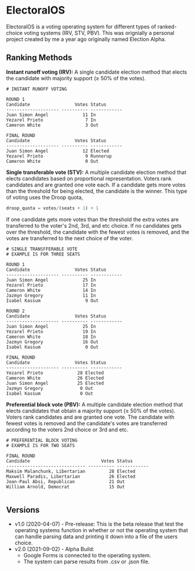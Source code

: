 # ElectoralOS 

ElectoralOS is a voting operating system for different types of ranked-choice voting systems (IRV, STV, PBV). This was orignially a personal project created by me a year ago originally named Election Alpha.

## Ranking Methods
**Instant runoff voting (IRV):** A single candidate election method that elects the candidate with majority support (≥ 50% of the votes).

```os
# INSTANT RUNOFF VOTING

ROUND 1
Candidate                 Votes Status 
-------------------- ---------- ------------
Juan Simon Angel             11 In 
Yezarel Prieto                7 In
Cameron White                 3 Out

FINAL ROUND
Candidate                 Votes Status 
-------------------- ---------- ------------
Juan Simon Angel             12 Elected 
Yezarel Prieto                9 Runnerup
Cameron White                 0 Out

```

**Single transferable vote (STV):** A multiple candidate election method that elects candidates based on proportional representation.
Voters rank candidates and are granted one vote each. If a candidate gets more votes than the threshold for being elected, the candidate is the winner. This type of voting uses the Droop quota,

```python
droop_quota = votes/(seats + 1) + 1
```

If one candidate gets more votes than the threshold the extra votes are transferred to the voter's 2nd, 3rd, and etc choice. If no candidates gets over the threshold, the candidate with the fewest votes is removed, and the votes are transferred to the next choice of the voter.

```os
# SINGLE TRANSFFERABLE VOTE
# EXAMPLE IS FOR THREE SEATS

ROUND 1
Candidate                 Votes Status 
-------------------- ---------- ------------
Juan Simon Angel             25 In 
Yezarel Prieto               17 In
Cameron White                14 In
Jazmyn Gregory               11 In 
Isabel Kassum                 9 Out

ROUND 2
Candidate                 Votes Status 
-------------------- ---------- ------------
Juan Simon Angel             25 In 
Yezarel Prieto               19 In
Cameron White                18 In
Jazmyn Gregory               16 Out 
Isabel Kassum                 0 Out

FINAL ROUND
Candidate                 Votes Status 
-------------------- ---------- ------------
Yezarel Prieto             28 Elected 
Cameron White              26 Elected
Juan Simon Angel           25 Elected
Jazmyn Gregory              0 Out
Isabel Kassum               0 Out

```
**Preferential block vote (PBV):** A multiple candidate election method that elects candidates that obtain a majority support (≥ 50% of the votes).
Voters rank candidates and are granted one vote. The candidate with fewest votes is removed and the candidate's votes are transferred according to the voters 2nd choice or 3rd and etc.

```os
# PREFERENTIAL BLOCK VOTING
# EXAMPLE IS FOR TWO SEATS

FINAL ROUND
Candidate                           Votes Status 
------------------------------ ---------- ------------
Maksim Malanchunk, Libertarian         28 Elected
Maxwell Paradis, Libertarian           26 Elected
Jean-Paul Absi, Republican             21 Out
William Arnold, Democrat               15 Out


```

## Versions
- v1.0 (2020-04-07) - Pre-release:
This is the beta release that test the operating systems function in whether or not the operating system that can handle parsing data and printing it down into a file of the users choice.
- v2.0 (2021-09-02) - Alpha Build:
  - Google Forms is connected to the operating system. 
  - The system can parse results from .csv or .json file. 
